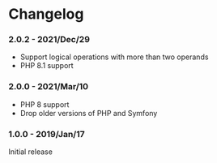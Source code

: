 # Changelog

### 2.0.2 - 2021/Dec/29

- Support logical operations with more than two operands
- PHP 8.1 support

### 2.0.0 - 2021/Mar/10

- PHP 8 support
- Drop older versions of PHP and Symfony

### 1.0.0 - 2019/Jan/17

Initial release
